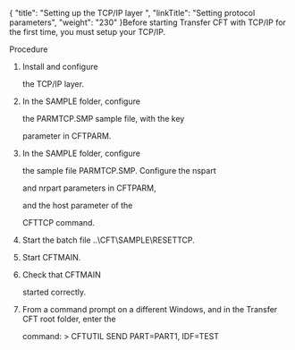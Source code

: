 {
    "title": "Setting up the TCP/IP layer ",
    "linkTitle": "Setting protocol parameters",
    "weight": "230"
}Before starting Transfer CFT with TCP/IP for the first time, you must setup your TCP/IP.

Procedure

1.  Install and configure
    the TCP/IP layer.
2.  In the SAMPLE folder, configure
    the PARMTCP.SMP sample file, with the key
    parameter in CFTPARM.
3.  In the SAMPLE folder, configure
    the sample file PARMTCP.SMP. Configure the nspart
    and nrpart parameters in CFTPARM,
    and the host parameter of the
    CFTTCP command.
4.  Start the batch file ..\\CFT\\SAMPLE\\RESETTCP.
5.  Start CFTMAIN.
6.  Check that CFTMAIN
    started correctly.
7.  From a command prompt on a different Windows, and in the Transfer CFT root folder, enter the
    command: &gt; CFTUTIL SEND PART=PART1, IDF=TEST

 
